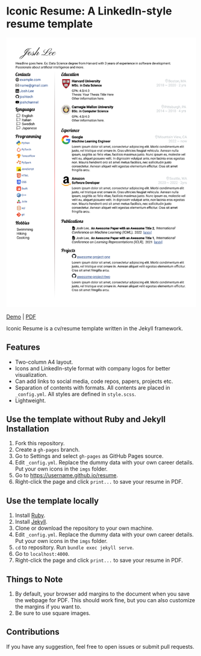 # Iconic Resume: A LinkedIn-style resume template

![resume preview](/resume.png)

[Demo](https://iconic-resume.netlify.app/) | [PDF](/resume.pdf)

Iconic Resume is a cv/resume template written in the Jekyll framework. 

## Features

- Two-column A4 layout.
- Icons and LinkedIn-style format with company logos for better visualization.
- Can add links to social media, code repos, papers, projects etc.
- Separation of contents with formats. All contents are placed in `_config.yml`. All styles are defined in `style.scss`. 
- Lightweight.

## Use the template without Ruby and Jekyll Installation

1. Fork this repository.
2. Create a `gh-pages` branch.
3. Go to Settings and select `gh-pages` as GitHub Pages source.
4. Edit `_config.yml`. Replace the dummy data with your own career details. Put your own icons in the `imgs` folder.
5. Go to https://username.github.io/resume.
6. Right-click the page and click `print...` to save your resume in PDF.

## Use the template locally

1. Install [Ruby](https://www.ruby-lang.org/en/).
2. Install [Jekyll](https://jekyllrb.com/docs/).
3. Clone or download the repository to your own machine.
4. Edit `_config.yml`. Replace the dummy data with your own career details. Put your own icons in the `imgs` folder.
5. `cd` to repository. Run `bundle exec jekyll serve`. 
6. Go to `localhost:4000`.
7. Right-click the page and click `print...` to save your resume in PDF.


## Things to Note

1. By default, your browser add margins to the document when you save the webpage for PDF. This should work fine, but you can also customize the margins if you want to.
2. Be sure to use square images.

## Contributions

If you have any suggestion, feel free to open issues or submit pull requests.